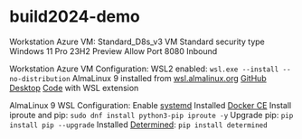 # build2024-demo
 
Workstation Azure VM:
Standard_D8s_v3 VM
Standard security type
Windows 11 Pro 23H2 Preview
Allow Port 8080 Inbound

Workstation Azure VM Configuration:
WSL2 enabled: `wsl.exe --install --no-distribution`
AlmaLinux 9 installed from [wsl.almalinux.org](https://wsl.almalinux.org/9/)
[GitHub Desktop](https://desktop.github.com/)
[Code](https://code.visualstudio.com/) with WSL extension

AlmaLinux 9 WSL Configuration:
Enable [systemd](https://learn.microsoft.com/en-us/windows/wsl/wsl-config#systemd-support)
Installed [Docker CE](https://docs.determined.ai/latest/setup-cluster/on-prem/requirements.html#install-docker)
Install iproute and pip: `sudo dnf install python3-pip iproute -y`
Upgrade pip: `pip install pip --upgrade`
Installed [Determined](https://www.determined.ai/): `pip install determined`
